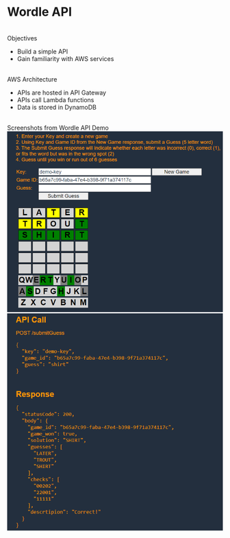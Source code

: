 # Wordle API
<br> Objectives
- Build a simple API
- Gain familiarity with AWS services

<br> AWS Architecture
- APIs are hosted in API Gateway
- APIs call Lambda functions
- Data is stored in DynamoDB

<br> Screenshots from Wordle API Demo
![Screenshot](img/screenshot1.png)
![Screenshot](img/screenshot2.png)

